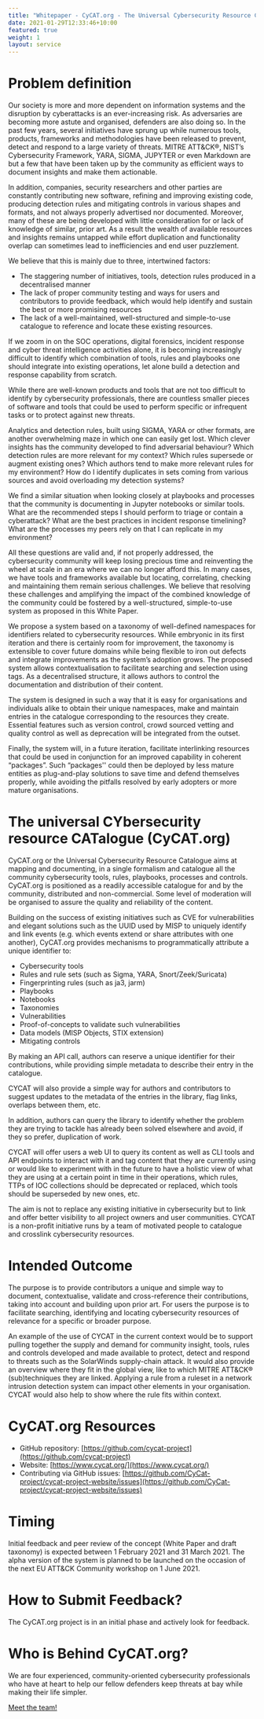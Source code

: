 ```yaml
---
title: "Whitepaper - CyCAT.org - The Universal Cybersecurity Resource Catalogue"
date: 2021-01-29T12:33:46+10:00
featured: true
weight: 1
layout: service
---
```


# Problem definition

Our society is more and more dependent on information systems and the disruption by cyberattacks is an ever-increasing risk. As adversaries are becoming more astute and organised, defenders are also doing so. In the past few years, several initiatives have sprung up while numerous tools, products, frameworks and methodologies have been released to prevent, detect and respond to a large variety of threats. MITRE ATT&CK®, NIST’s Cybersecurity Framework, YARA, SIGMA, JUPYTER or even Markdown are but a few that have been taken up by the community as efficient ways to document insights and make them actionable.

In addition, companies, security researchers and other parties are constantly contributing new software, refining and improving existing code, producing detection rules and mitigating controls in various shapes and formats, and not always properly advertised nor documented. Moreover, many of these are being developed with little consideration for or lack of knowledge of similar, prior art. As a result the wealth of available resources and insights remains untapped while effort duplication and functionality overlap can sometimes lead to inefficiencies and end user puzzlement.

We believe that this is mainly due to three, intertwined factors:

- The staggering number of initiatives, tools, detection rules produced in a decentralised manner
- The lack of proper community testing and ways for users and contributors to provide feedback, which would help identify and sustain the best or more promising resources
- The lack of a well-maintained, well-structured and simple-to-use catalogue to reference and locate these existing resources.

If we zoom in on the SOC operations, digital forensics, incident response and cyber threat intelligence activities alone, it is becoming increasingly difficult to identify which combination of tools, rules and playbooks one should integrate into existing operations, let alone build a detection and response capability from scratch.

While there are well-known products and tools that are not too difficult to identify by cybersecurity professionals, there are countless smaller pieces of software and tools that could be used to perform specific or infrequent tasks or to protect against new threats.

Analytics and detection rules, built using SIGMA, YARA or other formats, are another overwhelming maze in which one can easily get lost. Which clever insights has the community developed to find adversarial behaviour? Which detection rules are more relevant for my context? Which rules supersede or augment existing ones? Which authors tend to make more relevant rules for my environment? How do I identify duplicates in sets coming from various sources and avoid overloading my detection systems?

We find a similar situation when looking closely at playbooks and processes that the community is documenting in Jupyter notebooks or similar tools. What are the recommended steps I should perform to triage or contain a cyberattack? What are the best practices in incident response timelining? What are the processes my peers rely on that I can replicate in my environment?

All these questions are valid and, if not properly addressed, the cybersecurity community will keep losing precious time and reinventing the wheel at scale in an era where we can no longer afford this. In many cases, we have tools and frameworks available but locating, correlating, checking and maintaining them remain serious challenges. We believe that resolving these challenges and amplifying the impact of the combined knowledge of the community could be fostered by a well-structured, simple-to-use system as proposed in this White Paper.

We propose a system based on a taxonomy of well-defined namespaces for identifiers related to cybersecurity resources. While embryonic in its first iteration and there is certainly room for improvement, the taxonomy is extensible to cover future domains while being flexible to iron out defects and integrate improvements as the system’s adoption grows. The proposed system allows contextualisation to facilitate searching and selection using tags. As a decentralised structure, it allows authors to control the documentation and distribution of their content.

The system is designed in such a way that it is easy for organisations and individuals alike to obtain their unique namespaces, make and maintain entries in the catalogue corresponding to the resources they create. Essential features such as version control, crowd sourced vetting and quality control as well as deprecation will be integrated from the outset.

Finally, the system will, in a future iteration, facilitate interlinking resources that could be used in conjunction for an improved capability in coherent “packages”. Such “packages'' could then be deployed by less mature entities as plug-and-play solutions to save time and defend themselves properly, while avoiding the pitfalls resolved by early adopters or more mature organisations.

# The universal CYbersecurity resource CATalogue (CyCAT.org)

CyCAT.org or the Universal Cybersecurity Resource Catalogue aims at mapping and documenting, in a single formalism and catalogue all the community cybersecurity tools, rules, playbooks, processes and controls. CyCAT.org is positioned as a readily accessible catalogue for and by the community, distributed and non-commercial. Some level of moderation will be organised to assure the quality and reliability of the content.

Building on the success of existing initiatives such as CVE for vulnerabilities and elegant solutions such as the UUID used by MISP to uniquely identify and link events (e.g. which events extend or share attributes with one another), CyCAT.org provides mechanisms to programmatically attribute a unique identifier to:


- Cybersecurity tools
- Rules and rule sets (such as Sigma, YARA, Snort/Zeek/Suricata)
- Fingerprinting rules (such as ja3, jarm)
- Playbooks
- Notebooks
- Taxonomies
- Vulnerabilities
- Proof-of-concepts to validate such vulnerabilities
- Data models (MISP Objects, STIX extension)
- Mitigating controls

By making an API call, authors can reserve a unique identifier for their contributions, while providing simple metadata to describe their entry in the catalogue.

CYCAT will also provide a simple way for authors and contributors to suggest updates to the metadata of the entries in the library, flag links, overlaps between them, etc.

In addition, authors can query the library to identify whether the problem they are trying to tackle has already been solved elsewhere and avoid, if they so prefer, duplication of work.

CYCAT will offer users a web UI to query its content as well as CLI tools and API endpoints to interact with it and tag content that they are currently using or would like to experiment with in the future to have a holistic view of what they are using at a certain point in time in their operations, which rules, TTPs of IOC collections should be deprecated or replaced, which tools should be superseded by new ones, etc.

The aim is not to replace any existing initiative in cybersecurity but to link and offer better visibility to all project owners and user communities. CYCAT is a non-profit initiative runs by a team of motivated people to catalogue and crosslink cybersecurity resources.

# Intended Outcome

The purpose is to provide contributors a unique and simple way to document, contextualise, validate and cross-reference their contributions, taking into account and building upon prior art. For users the purpose is to facilitate searching, identifying and locating cybersecurity resources of relevance for a specific or broader purpose.

An example of the use of CYCAT in the current context would be to support pulling together the supply and demand for community insight, tools, rules and controls developed and made available to protect, detect and respond to threats such as the SolarWinds supply-chain attack. It would also provide an overview where they fit in the global view, like to which MITRE ATT&CK® (sub)techniques they are linked. Applying a rule from a ruleset in a network intrusion detection system can impact other elements in your organisation. CYCAT would also help to show where the rule fits within context.

# CyCAT.org Resources

- GitHub repository: [https://github.com/cycat-project](https://github.com/cycat-project)
- Website:  [https://www.cycat.org/](https://www.cycat.org/)
- Contributing via GitHub issues: [https://github.com/CyCat-project/cycat-project-website/issues](https://github.com/CyCat-project/cycat-project-website/issues)

# Timing

Initial feedback and peer review of the concept (White Paper and draft taxonomy) is expected between 1 February 2021 and 31 March 2021. The alpha version of the system is planned to be launched on the occasion of the next EU ATT&CK Community workshop on 1 June 2021.

# How to Submit Feedback?

The CyCAT.org project is in an initial phase and actively look for feedback.

# Who is Behind CyCAT.org?

We are four experienced, community-oriented cybersecurity professionals who have at heart to help our fellow defenders keep threats at bay while making their life simpler.

[Meet the team!](/team/)


